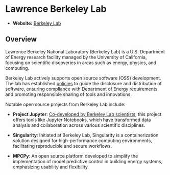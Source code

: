 
# Lawrence Berkeley Lab

- **Website:** [Berkeley Lab](https://www.lbl.gov/)

## Overview

Lawrence Berkeley National Laboratory (Berkeley Lab) is a U.S. Department of Energy research facility managed by the University of California, focusing on scientific discoveries in areas such as energy, physics, and computing.

Berkeley Lab actively supports open source software (OSS) development. The lab has established [policies](https://www.lbl.gov/terms-and-conditions/open-source-software/) to guide the disclosure and distribution of software, ensuring compliance with Department of Energy requirements and promoting responsible sharing of tools and innovations.

Notable open source projects from Berkeley Lab include:

- **Project Jupyter**: [Co-developed by Berkeley Lab scientists](https://crd.lbl.gov/news-and-publications/news/2021/project-jupyter-a-computer-code-that-transformed-science/), this project offers tools like Jupyter Notebooks, which have transformed data analysis and collaboration across various scientific disciplines.

- **Singularity**: Initiated at Berkeley Lab, Singularity is a containerization solution designed for high-performance computing environments, facilitating reproducible and secure workflows.

- **MPCPy**: An open source platform developed to simplify the implementation of model predictive control in building energy systems, emphasizing usability and flexibility.
